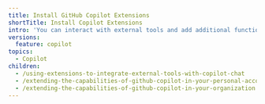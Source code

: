 ```yaml
---
title: Install GitHub Copilot Extensions
shortTitle: Install Copilot Extensions
intro: 'You can interact with external tools and add additional functionality to {% data variables.product.prodname_copilot_short %}.'
versions:
  feature: copilot
topics:
  - Copilot
children:
  - /using-extensions-to-integrate-external-tools-with-copilot-chat
  - /extending-the-capabilities-of-github-copilot-in-your-personal-account
  - /extending-the-capabilities-of-github-copilot-in-your-organization
---
```


